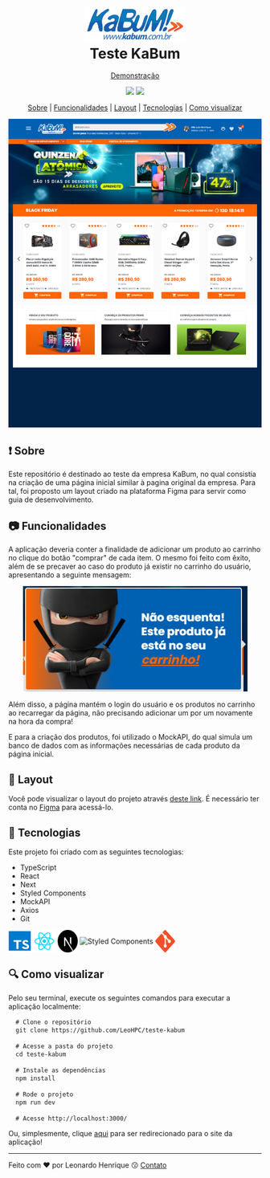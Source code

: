 <h1 align="center">
  <img src="https://raw.githubusercontent.com/LeoHPC/teste-kabum/b03bde245f7e6cbe9cfc570fb1a427b193517a64/public/images/logo.svg" width="200">
  <br>
  Teste KaBum
</h1>

<p align="center">
  <a href="https://teste-kabum.vercel.app">Demonstração</a>
</p>

<p align="center">
  <img src="https://img.shields.io/github/languages/top/leohpc/teste-kabum">
  <img src="https://img.shields.io/github/stars/leohpc/teste-kabum">
</p>

<p align="center">
  <a href="#exclamation-sobre">Sobre</a> | <a href="#camera-funcionalidades">Funcionalidades</a> | <a href="#newspaper-layout">Layout</a> | <a href="#rocket-tecnologias">Tecnologias</a> | <a href="#mag-como-visualizar">Como visualizar</a>
</p>

<img src="https://raw.githubusercontent.com/LeoHPC/teste-kabum/main/src/demo/demo_01.png">

## :exclamation: Sobre

Este repositório é destinado ao teste da empresa KaBum, no qual consistia na criação de uma página inicial similar à pagina original da empresa. Para tal, foi proposto um layout criado na plataforma Figma para servir como guia de desenvolvimento.

## :camera: Funcionalidades

A aplicação deveria conter a finalidade de adicionar um produto ao carrinho no clique do botão "comprar" de cada item. O mesmo foi feito com êxito, além de se precaver ao caso do produto já existir no carrinho do usuário, apresentando a seguinte mensagem:

<div align="center">
  <img src="https://raw.githubusercontent.com/LeoHPC/teste-kabum/main/src/demo/demo_02.png">
</div>

Além disso, a página mantém o login do usuário e os produtos no carrinho ao recarregar da página, não precisando adicionar um por um novamente na hora da compra!

E para a criação dos produtos, foi utilizado o MockAPI, do qual simula um banco de dados com as informações necessárias de cada produto da página inicial.

## :newspaper: Layout

Você pode visualizar o layout do projeto através [deste link](https://www.figma.com/file/XQ1KqEcyYtdw0GRcu4MkPf/kabum-home?node-id=62%3A7174). É necessário ter conta no [Figma](http://figma.com/) para acessá-lo.

## :rocket: Tecnologias

Este projeto foi criado com as seguintes tecnologias:

- TypeScript
- React
- Next
- Styled Components
- MockAPI
- Axios
- Git

<div style="display: inline_block">
    <img align="center" alt="TypeScript" height="40" width="45" src="https://github.com/devicons/devicon/blob/master/icons/typescript/typescript-original.svg">
    <img align="center" alt="ReactJS" height="45" width="45" src="https://github.com/vscode-icons/vscode-icons/blob/master/icons/file_type_reactjs.svg">
    <img align="center" alt="Nextjs" height="45" width="40" src="https://github.com/devicons/devicon/blob/master/icons/nextjs/nextjs-original.svg" />
    <img align="center" alt="Styled Components" height="45" width="45" src="https://www.styled-components.com/atom.png" />
    <img align="center" alt="Git" height="45" width="40" src="https://github.com/devicons/devicon/blob/master/icons/git/git-original.svg" />
</div>

## :mag: Como visualizar

Pelo seu terminal, execute os seguintes comandos para executar a aplicação localmente:
```shell
  # Clone o repositório
  git clone https://github.com/LeoHPC/teste-kabum
  
  # Acesse a pasta do projeto
  cd teste-kabum
  
  # Instale as dependências 
  npm install
  
  # Rode o projeto
  npm run dev
  
  # Acesse http://localhost:3000/
```
Ou, simplesmente, clique <a href="https://teste-kabum.vercel.app">aqui</a> para ser redirecionado para o site da aplicação!

---

Feito com ❤ por Leonardo Henrique :kissing: [Contato](https://www.linkedin.com/in/leonardo-henrique-33a3ab210)
